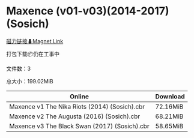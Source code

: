# Maxence (v01-v03)(2014-2017)(Sosich)

[磁力链接⬇Magnet Link](magnet:?xt=urn:btih:8e057cf1ca839389fdb124c33524b6cf0879b6ca&dn=Maxence%20%28v01-v03%29%282014-2017%29%28Sosich%29)

打包下载📦仍在工事中

文件数：3

总大小：199.02MiB

Online | Download
--- | ---
Maxence v1 The Nika Riots (2014) (Sosich).cbr | 72.16MiB
Maxence v2 The Augusta (2016) (Sosich).cbr | 68.21MiB
Maxence v3 The Black Swan (2017) (Sosich).cbr | 58.65MiB